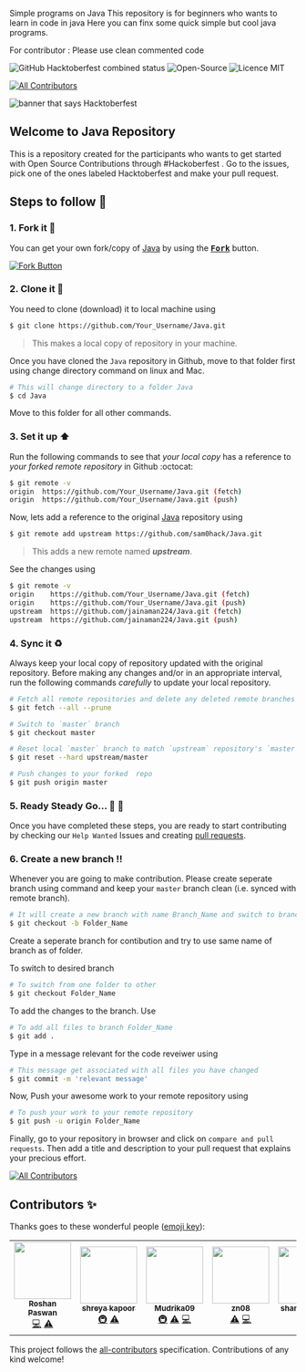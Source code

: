 Simple programs on Java
This repository is for beginners who wants to learn in code in java
Here you can finx some quick simple but cool java programs.

For contributor : Please use clean commented code 


![GitHub Hacktoberfest combined status](https://img.shields.io/github/hacktoberfest/2020/msandfor/10-Easy-Steps?style=for-the-badge)
![Open-Source](https://img.shields.io/badge/Open%20Source-Good%20First%20Issue-blue?style=for-the-badge)
![Licence MIT](https://img.shields.io/github/license/msandfor/10-easy-steps?style=for-the-badge)
<!-- ALL-CONTRIBUTORS-BADGE:START - Do not remove or modify this section -->
[![All Contributors](https://img.shields.io/badge/all_contributors-5-orange.svg?style=flat-square)](#contributors-)
<!-- ALL-CONTRIBUTORS-BADGE:END -->

<img src="https://github.com/msandfor/10-Easy-Steps/blob/master/assets/HF2020%20Events%201600x400%20Centered.png" alt="banner that says Hacktoberfest">

## Welcome to Java Repository

This is a repository created for the participants who wants to get started with Open Source Contributions through #Hackoberfest .
Go to the issues, pick one of the ones labeled Hacktoberfest and make your pull request.

## Steps to follow :scroll:

### 1. Fork it :fork_and_knife:

You can get your own fork/copy of [Java](https://github.com/sam0hack/Java) by using the <a href="https://github.com/sam0hack/Java/new/master?readme=1#fork-destination-box"><kbd><b>Fork</b></kbd></a> button.

 [![Fork Button](https://help.github.com/assets/images/help/repository/fork_button.jpg)](https://github.com/sam0hack/Java)

### 2. Clone it :busts_in_silhouette:

You need to clone (download) it to local machine using

```sh
$ git clone https://github.com/Your_Username/Java.git
```

> This makes a local copy of repository in your machine.

Once you have cloned the `Java` repository in Github, move to that folder first using change directory command on linux and Mac.

```sh
# This will change directory to a folder Java
$ cd Java
```

Move to this folder for all other commands.

### 3. Set it up :arrow_up:

Run the following commands to see that *your local copy* has a reference to *your forked remote repository* in Github :octocat:

```sh
$ git remote -v
origin  https://github.com/Your_Username/Java.git (fetch)
origin  https://github.com/Your_Username/Java.git (push)
```

Now, lets add a reference to the original [Java](https://github.com/sam0hack/Java) repository using

```sh
$ git remote add upstream https://github.com/sam0hack/Java.git
```

> This adds a new remote named ***upstream***.

See the changes using

```sh
$ git remote -v
origin    https://github.com/Your_Username/Java.git (fetch)
origin    https://github.com/Your_Username/Java.git (push)
upstream  https://github.com/jainaman224/Java.git (fetch)
upstream  https://github.com/jainaman224/Java.git (push)
```

### 4. Sync it :recycle:

Always keep your local copy of repository updated with the original repository.
Before making any changes and/or in an appropriate interval, run the following commands *carefully* to update your local repository.

```sh
# Fetch all remote repositories and delete any deleted remote branches
$ git fetch --all --prune

# Switch to `master` branch
$ git checkout master

# Reset local `master` branch to match `upstream` repository's `master` branch
$ git reset --hard upstream/master

# Push changes to your forked  repo
$ git push origin master
```

### 5. Ready Steady Go... :turtle: :rabbit2:

Once you have completed these steps, you are ready to start contributing by checking our `Help Wanted` Issues and creating [pull requests](https://github.com/sam0hack/Java/pulls).

### 6. Create a new branch :bangbang:

Whenever you are going to make contribution. Please create seperate branch using command and keep your `master` branch clean (i.e. synced with remote branch).

```sh
# It will create a new branch with name Branch_Name and switch to branch Folder_Name
$ git checkout -b Folder_Name
```

Create a seperate branch for contibution and try to use same name of branch as of folder.

To switch to desired branch

```sh
# To switch from one folder to other
$ git checkout Folder_Name
```

To add the changes to the branch. Use

```sh
# To add all files to branch Folder_Name
$ git add .
```

Type in a message relevant for the code reveiwer using

```sh
# This message get associated with all files you have changed
$ git commit -m 'relevant message'
```

Now, Push your awesome work to your remote repository using

```sh
# To push your work to your remote repository
$ git push -u origin Folder_Name
```

Finally, go to your repository in browser and click on `compare and pull requests`.
Then add a title and description to your pull request that explains your precious effort.


<!-- ALL-CONTRIBUTORS-BADGE:START - Do not remove or modify this section -->
[![All Contributors](https://img.shields.io/badge/all_contributors-3-orange.svg?style=flat-square)](#contributors-)
<!-- ALL-CONTRIBUTORS-BADGE:END -->




## Contributors ✨

Thanks goes to these wonderful people ([emoji key](https://allcontributors.org/docs/en/emoji-key)):

<!-- ALL-CONTRIBUTORS-LIST:START - Do not remove or modify this section -->
<!-- prettier-ignore-start -->
<!-- markdownlint-disable -->
<table>
  <tr>
    <td align="center"><a href="https://github.com/Roshanpaswan"><img src="https://avatars2.githubusercontent.com/u/72060461?v=4" width="100px;" alt=""/><br /><sub><b>Roshan Paswan</b></sub></a><br /><a href="https://github.com/sam0hack/Java/commits?author=Roshanpaswan" title="Code">💻</a> <a href="https://github.com/sam0hack/Java/commits?author=Roshanpaswan" title="Tests">⚠️</a></td>
    <td align="center"><a href="https://shreyakapoor-portfolio.netlify.com"><img src="https://avatars1.githubusercontent.com/u/31164665?v=4" width="100px;" alt=""/><br /><sub><b>shreya kapoor</b></sub></a><br /><a href="#infra-shreyakapoor08" title="Infrastructure (Hosting, Build-Tools, etc)">🚇</a> <a href="https://github.com/sam0hack/Java/commits?author=shreyakapoor08" title="Tests">⚠️</a></td>
    <td align="center"><a href="https://github.com/Mudrika09"><img src="https://avatars0.githubusercontent.com/u/48450992?v=4" width="100px;" alt=""/><br /><sub><b>Mudrika09</b></sub></a><br /><a href="#infra-Mudrika09" title="Infrastructure (Hosting, Build-Tools, etc)">🚇</a> <a href="https://github.com/sam0hack/Java/commits?author=Mudrika09" title="Tests">⚠️</a> <a href="https://github.com/sam0hack/Java/commits?author=Mudrika09" title="Code">💻</a></td>
    <td align="center"><a href="https://github.com/SATAKSHI08"><img src="https://avatars2.githubusercontent.com/u/56965113?v=4" width="100px;" alt=""/><br /><sub><b>zn08</b></sub></a><br /><a href="https://github.com/sam0hack/Java/commits?author=SATAKSHI08" title="Tests">⚠️</a> <a href="https://github.com/sam0hack/Java/commits?author=SATAKSHI08" title="Code">💻</a></td>
    <td align="center"><a href="https://github.com/shanu822486"><img src="https://avatars2.githubusercontent.com/u/53249392?v=4" width="100px;" alt=""/><br /><sub><b>shanu822486</b></sub></a><br /><a href="https://github.com/sam0hack/Java/commits?author=shanu822486" title="Code">💻</a></td>
  </tr>
</table>

<!-- markdownlint-enable -->
<!-- prettier-ignore-end -->
<!-- ALL-CONTRIBUTORS-LIST:END -->

This project follows the [all-contributors](https://github.com/all-contributors/all-contributors) specification. Contributions of any kind welcome!

